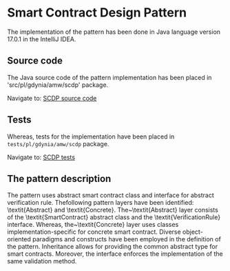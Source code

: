 # Smart Contract Design Pattern

The implementation of the pattern has been done in Java language version 17.0.1 in the IntelliJ IDEA.

## Source code

The Java source code of the pattern implementation has been placed in 'src/pl/gdynia/amw/scdp' package.

Navigate to: [SCDP source code](https://github.com/drGorski/SmartContractDesignPattern/tree/master/src/pl/gdynia/amw/scdp)

## Tests

Whereas, tests for the implementation have been placed in ``tests/pl/gdynia/amw/scdp`` package.

Navigate to: [SCDP tests](https://github.com/drGorski/SmartContractDesignPattern/tree/master/tests/pl/gdynia/amw/scdp)

## The pattern description

The pattern uses abstract smart contract class and interface for abstract verification rule. Thefollowing pattern layers have been identified: \textit{Abstract} and \textit{Concrete}. The~\textit{Abstract} layer consists of the \textit{SmartContract} abstract class and the \textit{VerificationRule} interface. Whereas, the~\textit{Concrete} layer uses classes implementation-specific for concrete smart contract. Diverse object-oriented paradigms and constructs have been employed in the definition of the pattern. Inheritance allows for providing the common abstract type for smart contracts. Moreover, the interface enforces the implementation of the same validation method.

